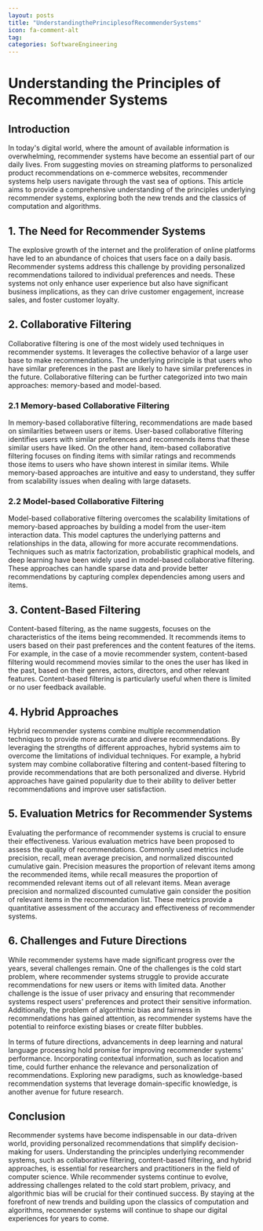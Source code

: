 ```yaml
---
layout: posts
title: "UnderstandingthePrinciplesofRecommenderSystems"
icon: fa-comment-alt
tag:
categories: SoftwareEngineering
---
```



# Understanding the Principles of Recommender Systems

## Introduction

In today's digital world, where the amount of available information is overwhelming, recommender systems have become an essential part of our daily lives. From suggesting movies on streaming platforms to personalized product recommendations on e-commerce websites, recommender systems help users navigate through the vast sea of options. This article aims to provide a comprehensive understanding of the principles underlying recommender systems, exploring both the new trends and the classics of computation and algorithms.

## 1. The Need for Recommender Systems

The explosive growth of the internet and the proliferation of online platforms have led to an abundance of choices that users face on a daily basis. Recommender systems address this challenge by providing personalized recommendations tailored to individual preferences and needs. These systems not only enhance user experience but also have significant business implications, as they can drive customer engagement, increase sales, and foster customer loyalty.

## 2. Collaborative Filtering

Collaborative filtering is one of the most widely used techniques in recommender systems. It leverages the collective behavior of a large user base to make recommendations. The underlying principle is that users who have similar preferences in the past are likely to have similar preferences in the future. Collaborative filtering can be further categorized into two main approaches: memory-based and model-based.

### 2.1 Memory-based Collaborative Filtering

In memory-based collaborative filtering, recommendations are made based on similarities between users or items. User-based collaborative filtering identifies users with similar preferences and recommends items that these similar users have liked. On the other hand, item-based collaborative filtering focuses on finding items with similar ratings and recommends those items to users who have shown interest in similar items. While memory-based approaches are intuitive and easy to understand, they suffer from scalability issues when dealing with large datasets.

### 2.2 Model-based Collaborative Filtering

Model-based collaborative filtering overcomes the scalability limitations of memory-based approaches by building a model from the user-item interaction data. This model captures the underlying patterns and relationships in the data, allowing for more accurate recommendations. Techniques such as matrix factorization, probabilistic graphical models, and deep learning have been widely used in model-based collaborative filtering. These approaches can handle sparse data and provide better recommendations by capturing complex dependencies among users and items.

## 3. Content-Based Filtering

Content-based filtering, as the name suggests, focuses on the characteristics of the items being recommended. It recommends items to users based on their past preferences and the content features of the items. For example, in the case of a movie recommender system, content-based filtering would recommend movies similar to the ones the user has liked in the past, based on their genres, actors, directors, and other relevant features. Content-based filtering is particularly useful when there is limited or no user feedback available.

## 4. Hybrid Approaches

Hybrid recommender systems combine multiple recommendation techniques to provide more accurate and diverse recommendations. By leveraging the strengths of different approaches, hybrid systems aim to overcome the limitations of individual techniques. For example, a hybrid system may combine collaborative filtering and content-based filtering to provide recommendations that are both personalized and diverse. Hybrid approaches have gained popularity due to their ability to deliver better recommendations and improve user satisfaction.

## 5. Evaluation Metrics for Recommender Systems

Evaluating the performance of recommender systems is crucial to ensure their effectiveness. Various evaluation metrics have been proposed to assess the quality of recommendations. Commonly used metrics include precision, recall, mean average precision, and normalized discounted cumulative gain. Precision measures the proportion of relevant items among the recommended items, while recall measures the proportion of recommended relevant items out of all relevant items. Mean average precision and normalized discounted cumulative gain consider the position of relevant items in the recommendation list. These metrics provide a quantitative assessment of the accuracy and effectiveness of recommender systems.

## 6. Challenges and Future Directions

While recommender systems have made significant progress over the years, several challenges remain. One of the challenges is the cold start problem, where recommender systems struggle to provide accurate recommendations for new users or items with limited data. Another challenge is the issue of user privacy and ensuring that recommender systems respect users' preferences and protect their sensitive information. Additionally, the problem of algorithmic bias and fairness in recommendations has gained attention, as recommender systems have the potential to reinforce existing biases or create filter bubbles.

In terms of future directions, advancements in deep learning and natural language processing hold promise for improving recommender systems' performance. Incorporating contextual information, such as location and time, could further enhance the relevance and personalization of recommendations. Exploring new paradigms, such as knowledge-based recommendation systems that leverage domain-specific knowledge, is another avenue for future research.

## Conclusion

Recommender systems have become indispensable in our data-driven world, providing personalized recommendations that simplify decision-making for users. Understanding the principles underlying recommender systems, such as collaborative filtering, content-based filtering, and hybrid approaches, is essential for researchers and practitioners in the field of computer science. While recommender systems continue to evolve, addressing challenges related to the cold start problem, privacy, and algorithmic bias will be crucial for their continued success. By staying at the forefront of new trends and building upon the classics of computation and algorithms, recommender systems will continue to shape our digital experiences for years to come.